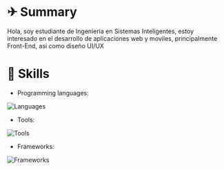 # ✈ Summary
Hola, soy estudiante de Ingenieria en Sistemas Inteligentes, estoy interesado en el desarrollo de aplicaciones web y moviles, principalmente Front-End, asi como diseño UI/UX

# 📜 Skills

*  Programming languages:

![Languages](https://skillicons.dev/icons?i=html,css,js,php,c,cs,dart)

* Tools:

![Tools](https://skillicons.dev/icons?i=vscode,visualstudio,git,github,mysql,sqlite,androidstudio)

* Frameworks:

![Frameworks](https://skillicons.dev/icons?i=react,vue,angular,laravel,flutter,bootstrap,jquery)
